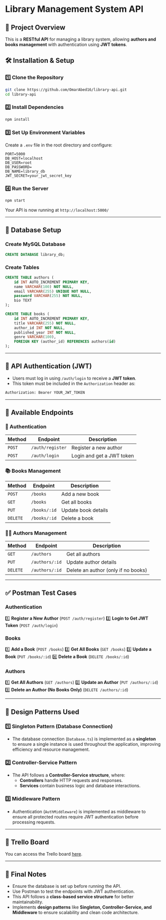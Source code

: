 # Library Management System API

## 📌 Project Overview

This is a **RESTful API** for managing a library system, allowing **authors and books management** with authentication using **JWT tokens**.

## 🛠 Installation & Setup

### **1️⃣ Clone the Repository**

```bash
git clone https://github.com/OmarAbed16/library-api.git
cd library-api
```

### **2️⃣ Install Dependencies**

```bash
npm install
```

### **3️⃣ Set Up Environment Variables**

Create a `.env` file in the root directory and configure:

```
PORT=5000
DB_HOST=localhost
DB_USER=root
DB_PASSWORD=
DB_NAME=library_db
JWT_SECRET=your_jwt_secret_key
```

### **4️⃣ Run the Server**

```bash
npm start
```

Your API is now running at `http://localhost:5000/`

---

## 📂 Database Setup

### **Create MySQL Database**

```sql
CREATE DATABASE library_db;
```

### **Create Tables**

```sql
CREATE TABLE authors (
    id INT AUTO_INCREMENT PRIMARY KEY,
    name VARCHAR(100) NOT NULL,
    email VARCHAR(255) UNIQUE NOT NULL,
    password VARCHAR(255) NOT NULL,
    bio TEXT
);

CREATE TABLE books (
    id INT AUTO_INCREMENT PRIMARY KEY,
    title VARCHAR(255) NOT NULL,
    author_id INT NOT NULL,
    published_year INT NOT NULL,
    genre VARCHAR(100),
    FOREIGN KEY (author_id) REFERENCES authors(id)
);
```

---

## 🔐 API Authentication (JWT)

- Users must log in using `/auth/login` to receive a **JWT token**.
- This token must be included in the `Authorization` header as:

```bash
Authorization: Bearer YOUR_JWT_TOKEN
```

---

## 🚀 Available Endpoints

### **🔹 Authentication**

| Method | Endpoint         | Description               |
| ------ | ---------------- | ------------------------- |
| `POST` | `/auth/register` | Register a new author     |
| `POST` | `/auth/login`    | Login and get a JWT token |

### **📚 Books Management**

| Method   | Endpoint     | Description         |
| -------- | ------------ | ------------------- |
| `POST`   | `/books`     | Add a new book      |
| `GET`    | `/books`     | Get all books       |
| `PUT`    | `/books/:id` | Update book details |
| `DELETE` | `/books/:id` | Delete a book       |

### **👨‍💼 Authors Management**

| Method   | Endpoint       | Description                         |
| -------- | -------------- | ----------------------------------- |
| `GET`    | `/authors`     | Get all authors                     |
| `PUT`    | `/authors/:id` | Update author details               |
| `DELETE` | `/authors/:id` | Delete an author (only if no books) |

---

## ✅ Postman Test Cases

### **Authentication**

1️⃣ **Register a New Author** (`POST /auth/register`)
2️⃣ **Login to Get JWT Token** (`POST /auth/login`)

### **Books**

1️⃣ **Add a Book** (`POST /books`)
2️⃣ **Get All Books** (`GET /books`)
3️⃣ **Update a Book** (`PUT /books/:id`)
4️⃣ **Delete a Book** (`DELETE /books/:id`)

### **Authors**

1️⃣ **Get All Authors** (`GET /authors`)
2️⃣ **Update an Author** (`PUT /authors/:id`)
3️⃣ **Delete an Author (No Books Only)** (`DELETE /authors/:id`)

---

## 🎯 Design Patterns Used

### **1️⃣ Singleton Pattern (Database Connection)**

- The database connection (`Database.ts`) is implemented as a **singleton** to ensure a single instance is used throughout the application, improving efficiency and resource management.

### **2️⃣ Controller-Service Pattern**

- The API follows a **Controller-Service structure**, where:
  - **Controllers** handle HTTP requests and responses.
  - **Services** contain business logic and database interactions.

### **3️⃣ Middleware Pattern**

- Authentication (`AuthMiddleware`) is implemented as middleware to ensure all protected routes require JWT authentication before processing requests.

---

## 🎉 Trello Board

You can access the Trello board [here](https://trello.com/invite/b/67c080282fbc0169cd4cca0b/ATTIf7f1fbe5ba0bbe98e666ff2c1bcbffd74F8566B5/opensooq-task).

---

## 🎉 Final Notes

- Ensure the database is set up before running the API.
- Use Postman to test the endpoints with JWT authentication.
- This API follows a **class-based service structure** for better maintainability.
- Implements **design patterns** like **Singleton, Controller-Service, and Middleware** to ensure scalability and clean code architecture.
